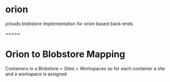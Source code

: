 orion
=====

jclouds blobstore implementation for orion based back-ends

=====

Orion to Blobstore Mapping
====
Containers in a Blobstore  = Sites + Workspaces so for each container a site and a workspace is assigned